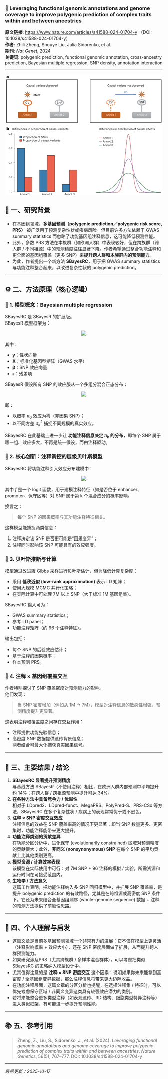 ### 📄  Leveraging functional genomic annotations and genome coverage to improve polygenic prediction of complex traits within and between ancestries

**原文链接**: https://www.nature.com/articles/s41588-024-01704-y （DOI: 10.1038/s41588-024-01704-y） \
**作者**: Zhili Zheng, Shouye Liu, Julia Sidorenko, et al. \
**期刊**: *Nat Genet*, 2024 \
**关键词**: polygenic prediction, functional genomic annotation, cross-ancestry prediction, Bayesian multiple regression, SNP density, annotation interaction

---
![1760683648956](image/2025-03-14_SBayesRC/1760683648956.png)
## 🧠 一、研究背景

- 在基因组领域，**多基因预测（polygenic prediction／polygenic risk score, PRS）** 被广泛用于预测复杂性状或疾病风险。但目前许多方法依赖于 GWAS summary statistics 而忽略了功能基因组注释信息，这可能降低预测性能。 
- 此外，多数 PRS 方法在本族群（如欧洲人群）中表现较好，但在跨族群（跨人群 / 不同祖源）中的预测精度往往显著下降。作者希望通过整合功能注释和更全面的基因组覆盖（更多 SNP）来**提升跨人群和本族群内的预测能力**。
- 为此，作者提出一个新方法 **SBayesRC**，用于把 GWAS summary statistics 与功能注释整合起来，以改进复杂性状的 polygenic prediction。


---

## ⚙️ 二、方法原理（核心逻辑）

### 🧩 1. 模型概念：Bayesian multiple regression

SBayesRC 是 SBayesR 的扩展版。  
SBayesR 模型框架为：
<p align="center">
   <img src="https://latex.codecogs.com/svg.latex?\displaystyle\mathbf{y}=\mathbf{X}\boldsymbol{\beta}+\boldsymbol{\epsilon}">
</p>  

其中：
- $\mathbf{y}$：性状向量  
- $\mathbf{X}$：标准化基因型矩阵（GWAS 水平）  
- $\boldsymbol{\beta}$：SNP 效应向量  
- $\boldsymbol{\epsilon}$：残差项  

SBayesR 假设所有 SNP 的效应服从一个多组分混合正态分布：
<p align="center">
   <img src="https://latex.codecogs.com/svg.latex?\displaystyle \beta_j\sim\pi_0\delta_0+\sum_{k=1}^K\pi_k N(0,\sigma_k^2)">
</p>  

即：
- 以概率 $\pi_0$ 效应为零（非因果 SNP）；
- 以不同方差 $\sigma_k^2$ 捕捉不同规模的真实效应。

SBayesRC 在此基础上进一步让 **功能注释信息决定 $\pi_k$ 的分布**，即每个 SNP 属于哪一组、效应多大，不再是统一假设，而由注释驱动。

### 🧬 2. 核心创新：注释调控的层级贝叶斯模型

SBayesRC 将功能注释引入效应分布建模中：
<p align="center">
   <img src="https://latex.codecogs.com/svg.latex?\displaystyle\Pr(\beta_j\in N(0,\sigma_k^2))=f(\text{Annotation}_j; \boldsymbol{\alpha}_k)">
</p>  

其中 $f$ 是一个 logit 函数，用于建模注释特征（如是否位于 enhancer、promoter、保守区等）对 SNP 属于第 k 个混合成分的概率影响。

换言之：
> 每个 SNP 的因果概率与其功能注释特征相关。

这样模型能捕捉两类信息：
1. 注释决定该 SNP 是否更可能是“因果变异”；  
2. 注释同时影响该 SNP 可能具有的效应强度。

### 🧮 3. 贝叶斯推断与计算

模型通过改进版 Gibbs 采样进行贝叶斯估计，但为降低计算复杂度：
- 采用 **低秩近似 (low-rank approximation)** 表示 LD 矩阵；
- 使用大规模 MCMC 并行化策略；
- 在实际计算中可处理 7M 以上 SNP（大于标准 1M 基因组集）。

SBayesRC 输入可为：
- GWAS summary statistics；
- 参考 LD panel；
- 功能注释矩阵（约 96 个注释特征）。

输出包括：
- 每个 SNP 的后验效应估计；
- 基于注释的因果概率；
- 样本预测 PRS。

### 🧠 4. 注释 × 基因组覆盖交互

作者特别探讨了 SNP 覆盖密度对预测能力的影响。  
他们发现：  
> 当 SNP 密度增加（例如从 1M → 7M），模型对注释信息的敏感性增强，预测精度提升更显著。  

这表明注释和覆盖度之间存在交互作用：  
- 注释提供功能先验信息；  
- 高密度 SNP 数据提供遗传背景信息；  
两者结合可最大化捕获真实因果信号。

---

## 🧩 三、主要结果 / 结论

1. **SBayesRC 显著提升预测精度**  
   与基线方法 SBayesR（不使用注释）相比，在欧洲人群内部预测中平均提升约 14%；在跨人群 / 跨祖源预测中提升可达 34%。 
2. **在各种方法中具备竞争力 / 优越性**  
   相对于 LDpred2、LDpred-funct、MegaPRS、PolyPred-S、PRS-CSx 等方法，SBayesRC 在多个复杂性状 / 疾病上的表现常常优于或不逊色。
3. **注释 × SNP 密度交互效应**  
   注释信息的效益在 SNP 覆盖率高的情况下更显著：即当 SNP 数量更多、更密集时，功能注释能带来更大提升。 
4. **功能注释类别的贡献差异**  
   在功能分区分析中，进化保守 (evolutionarily constrained) 区域对预测精度的贡献很大；此外，**非同义 (nonsynonymous) SNP** 在每个 SNP 的平均贡献上比其他类别更高。
5. **模型资源 / 计算效率表现**  
   该模型在实际使用中可行：对 7M SNP + 96 注释的模拟 / 实验，所需资源和运行时间在可接受范围内。
6. **生物学 / 方法意义**  
   这篇工作表明，把功能注释纳入多 SNP 回归模型中，并扩展 SNP 覆盖率，是提升 polygenic prediction 的有效路径，尤其是在跨祖源或高密度 SNP 条件下。它还为未来结合全基因组测序 (whole-genome sequence) 数据 + 注释的预测方法提供了前瞻性思路。


---

## 💬 四、个人理解与启发

- 这篇文章是当前多基因预测领域一个非常有力的进展：它不仅在模型上更灵活（注释影响概率 + 效应大小），还在 SNP 密度层面做了扩展，从而提升跨人群预测能力。  
- 如果研究涉及PRS（尤其跨族群 / 多样本混合群体），可以考虑把类似 SBayesRC 的策略纳入模型设计中。  
- 尤其值得注意的是 **注释 × SNP 密度交互** 这个因素：说明如果你未来能拿到高密度 / 全基因组变异数据，那么注释信息将带来更大边际收益。  
- 在功能注释层面，这篇文章的分区分析也提醒，在选择注释集 / 特征时，可以优先考虑保守区域 / 非同义变异这类具有较强效应潜力的类别。  
- 若将来能整合更多类型注释（如表观遗传、3D 结构、细胞类型特异注释等）进入类似框架，有可能进一步提升预测性能。

---

## 📚 五、参考引用

> Zheng, Z., Liu, S., Sidorenko, J., et al. (2024). *Leveraging functional genomic annotations and genome coverage to improve polygenic prediction of complex traits within and between ancestries*. *Nature Genetics*, 56(5), 767–777. DOI: 10.1038/s41588-024-01704-y 

---

*最后更新：2025-10-17*
